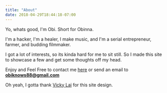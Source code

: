 ```yaml
---
title: "About"
date: 2018-04-29T18:44:18-07:00
---
```


Yo, whats good,  I'm Obi. Short for Obinna.

 I'm a hacker, I'm a healer, I make music, and I'm a serial entrepreneur, farmer, and budding filmmaker.

I got a lot of interests, so its kinda hard for me to sit still. So I made this site to showcase a few and get some thoughts off my head.

Enjoy and Feel Free to contact me [here](https://contact.obiknows.co) or send an email to [**obiknows88@gmail.com**](mailto:obiknows88@gmail.com?subject=Whats%20good%20Obi)




Oh yeah, I gotta thank [Vicky Lai](https://vickylai.io) for this site design.

<!-- This page uses the default `single.html` template.` -->